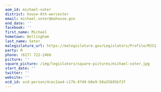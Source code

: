 ```yaml
---
aom_id: michael-soter
district: house-8th-worcester
email: michael.soter@mahouse.gov
end_date: ''
facebook: ''
first_name: Michael
hometown: Bellingham
last_name: Soter
malegislature_url: https://malegislature.gov/Legislators/Profile/MJS1
party: R
phone: (617) 722-2460
picture: ''
square_picture: /img/legislators/square-pictures/michael-soter.jpg
start_date: ''
twitter: ''
website: ''
ocd_id: ocd-person/4cec2aa4-c17b-4749-b0e9-58a25695bf2f
---
```

